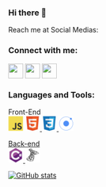 ### Hi there 👋

Reach me at Social Medias: <h3 align="left">Connect with me:</h3>
<p align="left">
<a href="your link" target="blank"><img align="center" src="https://cdn.jsdelivr.net/npm/simple-icons@3.0.1/icons/twitter.svg" alt="" height="30" width="30" /></a>
<a href="your link" target="blank"><img align="center" src="https://cdn.jsdelivr.net/npm/simple-icons@3.0.1/icons/linkedin.svg" alt="" height="30" width="30" /></a>
<a href="your link" target="blank"><img align="center" src="https://cdn.jsdelivr.net/npm/simple-icons@3.0.1/icons/instagram.svg" alt="" height="30" width="30" /></a>
</p>

<h3 align="left">Languages and Tools:</h3>
<p align="left"> Front-End <br>
           <img src="https://github.com/devicons/devicon/blob/master/icons/javascript/javascript-original.svg" alt="javascript" width="30" height="30"/> </a> <a href="https://www.w3schools.com/css/" target="_blank">
           <img src="https://github.com/devicons/devicon/blob/master/icons/html5/html5-original.svg" alt="javascript" width="30" height="30"/> </a> <a href="https://www.w3schools.com/css/" target="_blank">
           <img src="https://github.com/devicons/devicon/blob/master/icons/css3/css3-original.svg" alt="javascript" width="30" height="30"/> </a> <a href="https://www.w3schools.com/css/" target="_blank">
           <img src="https://github.com/devicons/devicon/blob/master/icons/ionic/ionic-original.svg" alt="javascript" width="30" height="30"/> </a> <a href="https://www.w3schools.com/css/" target="_blank">
           </p>
           <p> Back-end <br>
           <img src="https://github.com/devicons/devicon/blob/master/icons/csharp/csharp-original.svg" alt="javascript" width="30" height="30"/> </a> <a href="https://www.w3schools.com/css/" target="_blank">
           <img src="https://github.com/devicons/devicon/blob/master/icons/microsoftsqlserver/microsoftsqlserver-plain.svg" alt="javascript" width="30" height="30"/> </a> <a href="https://www.w3schools.com/css/" target="_blank">
           </a> 
</p>


[![GitHub stats](https://github-readme-stats.vercel.app/api?username=Cypher-937)](https://github.com/anuraghazra/github-readme-stats)

